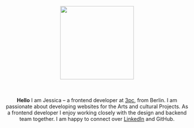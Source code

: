 <div align="center">
  <img src="https://media2.giphy.com/media/du3J3cXyzhj75IOgvA/giphy.gif?cid=ecf05e47tzgdi85wl611hwj9ae11u1rri87rvu9lzssu2nc0&rid=giphy.gif&ct=g" width="200px">
</div>

<br>
<br>

<p align="center">
<strong>Hello</strong> I am Jessica – a frontend developer at <a href="https://3pc.de/agentur/team/" target="_blank">3pc</a>, from Berlin. I am passionate about developing websites for the Arts and cultural Projects. As a frontend developer I enjoy working closely with the design and backend team together. I am happy to connect over <a href="https://www.linkedin.com/in/jessicaschafer/" target="_blank">LinkedIn</a> and GitHub.
</p>
